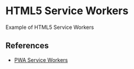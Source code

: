 # HTML5 Service Workers
Example of HTML5 Service Workers

## References
- [PWA Service Workers](https://web.dev/learn/pwa/service-workers)